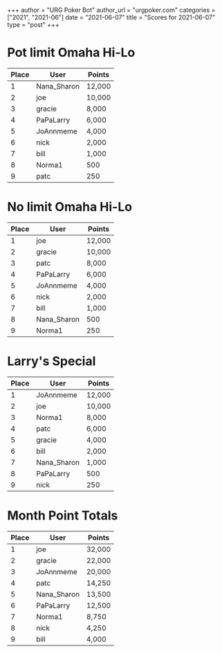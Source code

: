 +++
author = "URG Poker Bot"
author_url = "urgpoker.com"
categories = ["2021", "2021-06"]
date = "2021-06-07"
title = "Scores for 2021-06-07"
type = "post"
+++
# Pot limit Omaha Hi-Lo

| Place | User | Points |
|-------|------|--------|
| 1 | Nana_Sharon | 12,000 |
| 2 | joe | 10,000 |
| 3 | gracie | 8,000 |
| 4 | PaPaLarry | 6,000 |
| 5 | JoAnnmeme | 4,000 |
| 6 | nick | 2,000 |
| 7 | bill | 1,000 |
| 8 | Norma1 | 500 |
| 9 | patc | 250 |

# No limit Omaha Hi-Lo

| Place | User | Points |
|-------|------|--------|
| 1 | joe | 12,000 |
| 2 | gracie | 10,000 |
| 3 | patc | 8,000 |
| 4 | PaPaLarry | 6,000 |
| 5 | JoAnnmeme | 4,000 |
| 6 | nick | 2,000 |
| 7 | bill | 1,000 |
| 8 | Nana_Sharon | 500 |
| 9 | Norma1 | 250 |

# Larry's Special

| Place | User | Points |
|-------|------|--------|
| 1 | JoAnnmeme | 12,000 |
| 2 | joe | 10,000 |
| 3 | Norma1 | 8,000 |
| 4 | patc | 6,000 |
| 5 | gracie | 4,000 |
| 6 | bill | 2,000 |
| 7 | Nana_Sharon | 1,000 |
| 8 | PaPaLarry | 500 |
| 9 | nick | 250 |

# Month Point Totals

| Place | User | Points |
|-------|------|--------|
| 1 | joe | 32,000 |
| 2 | gracie | 22,000 |
| 3 | JoAnnmeme | 20,000 |
| 4 | patc | 14,250 |
| 5 | Nana_Sharon | 13,500 |
| 6 | PaPaLarry | 12,500 |
| 7 | Norma1 | 8,750 |
| 8 | nick | 4,250 |
| 9 | bill | 4,000 |
